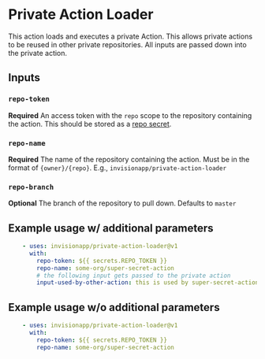 # Private Action Loader

This action loads and executes a private Action.  This allows private actions to be reused in other private repositories.  All inputs are passed down into the private action.

## Inputs

### `repo-token`

**Required** An access token with the `repo` scope to the repository containing the action.  This should be stored as a [repo secret](https://help.github.com/en/actions/automating-your-workflow-with-github-actions/creating-and-using-encrypted-secrets).

### `repo-name`

**Required** The name of the repository containing the action. Must be in the format of `{owner}/{repo}`.  E.g., `invisionapp/private-action-loader`

### `repo-branch`

**Optional** The branch of the repository to pull down. Defaults to `master`

## Example usage w/ additional parameters
``` yaml
    - uses: invisionapp/private-action-loader@v1
      with:
        repo-token: ${{ secrets.REPO_TOKEN }}
        repo-name: some-org/super-secret-action
        # the following input gets passed to the private action
        input-used-by-other-action: this is used by super-secret-action
```

## Example usage w/o additional parameters
``` yaml
    - uses: invisionapp/private-action-loader@v1
      with:
        repo-token: ${{ secrets.REPO_TOKEN }}
        repo-name: some-org/super-secret-action
```